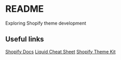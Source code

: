 # README

Exploring Shopify theme development

## Useful links
[Shopify Docs](https://shopify.dev/docs)
[Liquid Cheat Sheet](https://www.shopify.ca/partners/shopify-cheat-sheet)
[Shopify Theme Kit](https://shopify.github.io/themekit/)